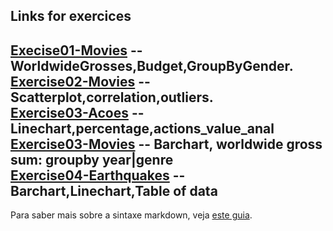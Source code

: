 ## Links for exercices

[Execise01-Movies](d3_intro/movies_d3.html) -- WorldwideGrosses,Budget,GroupByGender. <br>
[Exercise02-Movies](d3_scale/d3_scale/movies_scatter.html) -- Scatterplot,correlation,outliers. <br>
[Exercise03-Acoes](d3_crossfilter/acoes.html) -- Linechart,percentage,actions_value_anal <br>
[Exercise03-Movies](d3_crossfilter/movies_d3_dc.html) -- Barchart, worldwide gross sum: groupby year|genre <br>
[Exercise04-Earthquakes](d3_crossfilter_2/d3_crossfilter_2/earthquakes.html) -- Barchart,Linechart,Table of data <br>
---

Para saber mais sobre a sintaxe markdown, veja [este guia](https://guides.github.com/features/mastering-markdown/).
